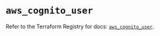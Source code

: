 # `aws_cognito_user`

Refer to the Terraform Registry for docs: [`aws_cognito_user`](https://registry.terraform.io/providers/hashicorp/aws/5.68.0/docs/resources/cognito_user).
